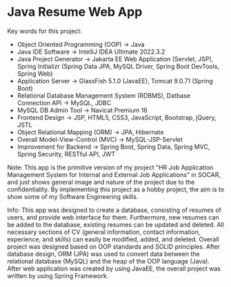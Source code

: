 # Java Resume Web App

Key words for this project:
- Object Oriented Programming (OOP) -> Java
- Java IDE Software -> IntelliJ IDEA Ultimate 2022.3.2
- Java Project Generator -> Jakarta EE Web Application (Servlet, JSP), Spring Initializr (Spring Data JPA, MySQL Driver, Spring Boot DevTools, Spring Web)
- Application Server -> GlassFish 5.1.0 (JavaEE), Tomcat 9.0.71 (Spring Boot)
- Relational Database Management System (RDBMS), Datbase Connection API -> MySQL, JDBC
- MySQL DB Admin Tool -> Navicat Premium 16
- Frontend Design -> JSP, HTML5, CSS3, JavaScript, Bootstrap, jQuery, JSTL
- Object Relational Mapping (ORM) -> JPA, Hibernate
- Overall Model-View-Control (MVC) -> MySQL-JSP-Servlet
- Improvement for Backend -> Spring Boot, Spring Data, Spring MVC, Spring Security, RESTful API, JWT

Note: This app is the primitive version of my project "HR Job Application Management System for Internal and External Job Applications" in SOCAR,
and just shows general image and nature of the project due to the confidentiality. By implementing this project as a hobby project, 
the aim is to show some of my Software Engineering skills.

Info: This app was designed to create a database, consisting of resumes of users, and provide web interface for them. 
Furthermore, new resumes can be added to the database, existing resumes can be updated and deleted. 
All necessary sections of CV (general information, contact information, experience, and skills) can easily be modified, added, and deleted. 
Overall project was designed based on OOP standards and SOLID principles.
After database design, ORM (JPA) was used to convert data between the relational database (MySQL) and the heap of the OOP language (Java).
After web application was created by using JavaEE, the overall project was written by using Spring Framework.